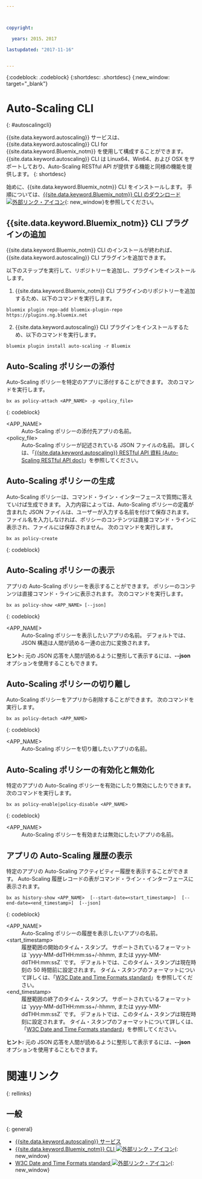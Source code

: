 ```yaml
---



copyright:

  years: 2015，2017

lastupdated: "2017-11-16"


---
```


{:codeblock: .codeblock}
{:shortdesc: .shortdesc}
{:new_window: target="_blank"}

# Auto-Scaling CLI
{: #autoscalingcli}


{{site.data.keyword.autoscaling}} サービスは、{{site.data.keyword.autoscaling}} CLI for {{site.data.keyword.Bluemix_notm}} を使用して構成することができます。 {{site.data.keyword.autoscaling}} CLI は Linux64、Win64、および OSX をサポートしており、Auto-Scaling RESTful API が提供する機能と同様の機能を提供します。
{: shortdesc}

始めに、{{site.data.keyword.Bluemix_notm}} CLI をインストールします。 手順については、[{{site.data.keyword.Bluemix_notm}} CLI のダウンロード ![外部リンク・アイコン](../../../icons/launch-glyph.svg)](http://plugins.ng.bluemix.net/ui/home.html){: new_window}を参照してください。

## {{site.data.keyword.Bluemix_notm}} CLI プラグインの追加

{{site.data.keyword.Bluemix_notm}} CLI のインストールが終われば、{{site.data.keyword.autoscaling}} CLI プラグインを追加できます。

以下のステップを実行して、リポジトリーを追加し、プラグインをインストールします。
1. {{site.data.keyword.Bluemix_notm}} CLI プラグインのリポジトリーを追加するため、以下のコマンドを実行します。
```
bluemix plugin repo-add bluemix-plugin-repo https://plugins.ng.bluemix.net
```
2. {{site.data.keyword.autoscaling}} CLI プラグインをインストールするため、以下のコマンドを実行します。
```
bluemix plugin install auto-scaling -r Bluemix
```

## Auto-Scaling ポリシーの添付

Auto-Scaling ポリシーを特定のアプリに添付することができます。 次のコマンドを実行します。

```
bx as policy-attach <APP_NAME> -p <policy_file>
```
{: codeblock}

<dl class="parml">
<dt class="pt dlterm">&lt;APP_NAME&gt;</dt>
<dd class="pd">Auto-Scaling ポリシーの添付先アプリの名前。</dd>
<dt class="pt dlterm">&lt;policy_file&gt;</dt>
<dd class="pd">Auto-Scaling ポリシーが記述されている JSON ファイルの名前。 詳しくは、「<a href="https://new-console.{DomainName}/apidocs/48" target="_blank">{{site.data.keyword.autoscaling}} RESTful API 資料 (Auto-Scaling RESTful API doc)</a>」を参照してください。</dd>
</dl>


## Auto-Scaling ポリシーの生成

Auto-Scaling ポリシーは、コマンド・ライン・インターフェースで質問に答えていけば生成できます。 入力内容によっては、Auto-Scaling ポリシーの定義が含まれた JSON ファイルは、ユーザーが入力する名前を付けて保存されます。 ファイル名を入力しなければ、ポリシーのコンテンツは直接コマンド・ラインに表示され、ファイルには保存されません。 次のコマンドを実行します。

```
bx as policy-create
```
{: codeblock}


## Auto-Scaling ポリシーの表示

アプリの Auto-Scaling ポリシーを表示することができます。 ポリシーのコンテンツは直接コマンド・ラインに表示されます。 次のコマンドを実行します。

```
bx as policy-show <APP_NAME> [--json]
```
{: codeblock}

<dl class="parml">
<dt class="pt dlterm">&lt;APP_NAME&gt;</dt>
<dd class="pd">Auto-Scaling ポリシーを表示したいアプリの名前。 デフォルトでは、JSON 構造は人間が読める一連の出力に変換されます。</dd>
</dl>

**ヒント:** 元の JSON 応答を人間が読めるように整形して表示するには、**--json** オプションを使用することもできます。


## Auto-Scaling ポリシーの切り離し

Auto-Scaling ポリシーをアプリから削除することができます。 次のコマンドを実行します。

```
bx as policy-detach <APP_NAME>
```
{: codeblock}

<dl class="parml">
<dt class="pt dlterm">&lt;APP_NAME&gt;</dt>
<dd class="pd">Auto-Scaling ポリシーを切り離したいアプリの名前。</dd>
</dl>


## Auto-Scaling ポリシーの有効化と無効化

特定のアプリの Auto-Scaling ポリシーを有効にしたり無効にしたりできます。 次のコマンドを実行します。

```
bx as policy-enable|policy-disable <APP_NAME>
```
{: codeblock}

<dl class="parml">
<dt class="pt dlterm">&lt;APP_NAME&gt;</dt>
<dd class="pd">Auto-Scaling ポリシーを有効または無効にしたいアプリの名前。</dd>
</dl>


## アプリの Auto-Scaling 履歴の表示

特定のアプリの Auto-Scaling アクティビティー履歴を表示することができます。 Auto-Scaling 履歴レコードの表がコマンド・ライン・インターフェースに表示されます。

```
bx as history-show <APP_NAME>  [--start-date=<start_timestamp>]  [--end-date=<end_timestamp>]  [--json]
```
{: codeblock}

<dl class="parml">
<dt class="pt dlterm">&lt;APP_NAME&gt;</dt>
<dd class="pd">Auto-Scaling ポリシーの履歴を表示したいアプリの名前。
<dt class="pt dlterm">&lt;start_timestamp&gt;</dt>
<dd class="pd">履歴範囲の開始のタイム・スタンプ。 サポートされているフォーマットは `yyyy-MM-ddTHH:mm:ss+/-hhmm, または yyyy-MM-ddTHH:mm:ssZ` です。 デフォルトでは、このタイム・スタンプは現在時刻の 50 時間前に設定されます。 タイム・スタンプのフォーマットについて詳しくは、「<a href="https://www.w3.org/TR/NOTE-datetime" target="_blank">W3C Date and Time Formats standard</a>」を参照してください。
<dt class="pt dlterm">&lt;end_timestamp&gt;</dt>
<dd class="pd">履歴範囲の終了のタイム・スタンプ。 サポートされているフォーマットは `yyyy-MM-ddTHH:mm:ss+/-hhmm, または yyyy-MM-ddTHH:mm:ssZ` です。 デフォルトでは、このタイム・スタンプは現在時刻に設定されます。 タイム・スタンプのフォーマットについて詳しくは、「<a href="https://www.w3.org/TR/NOTE-datetime" target="_blank">W3C Date and Time Formats standard</a>」を参照してください。
</dl>



**ヒント:** 元の JSON 応答を人間が読めるように整形して表示するには、**--json** オプションを使用することもできます。

# 関連リンク
{: rellinks}
## 一般
{: general}
* [{{site.data.keyword.autoscaling}} サービス](/docs/services/Auto-Scaling/index.html)
* [{{site.data.keyword.Bluemix_notm}} CLI ![外部リンク・アイコン](../../../icons/launch-glyph.svg)](http://plugins.ng.bluemix.net/ui/home.html){: new_window}
* [W3C Date and Time Formats standard ![外部リンク・アイコン](../../../icons/launch-glyph.svg)](https://www.w3.org/TR/NOTE-datetime){: new_window}

